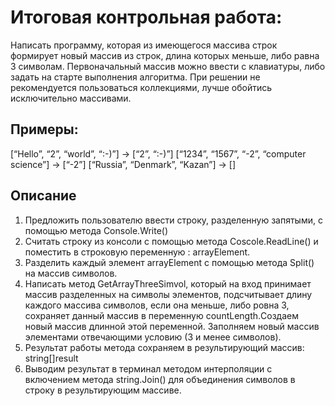 # Итоговая контрольная работа: 
Написать программу, которая из имеющегося массива строк формирует новый массив из строк, длина которых меньше, либо равна 3 символам. Первоначальный массив можно ввести с клавиатуры, либо задать на старте выполнения алгоритма. При решении не рекомендуется пользоваться коллекциями, лучше обойтись исключительно массивами.
## Примеры:
[“Hello”, “2”, “world”, “:-)”] → [“2”, “:-)”]
[“1234”, “1567”, “-2”, “computer science”] → [“-2”]
[“Russia”, “Denmark”, “Kazan”] → []
## Описание
1.	Предложить пользователю ввести строку, разделенную запятыми, с помощью метода Сonsole.Write()
2.	Считать строку из консоли с помощью метода Сoscole.ReadLine() и поместить в строковую переменную :  arrayElement.
3.	Разделить каждый элемент arrayElement  с помощью метода Split() на массив символов.
4.	Написать метод GetArrayThreeSimvol, который на вход принимает массив разделенных на символы элементов, подсчитывает длину каждого массива символов, если она меньше, либо ровна 3, сохраняет данный массив в переменную countLength.Создаем новый массив длинной этой переменной. Заполняем новый массив элементами отвечающими условию (3 и менее символов).
5.	Результат работы метода сохраняем в  результирующий массив: string[]result
6.	Выводим результат в терминал методом интерполяции c включением метода string.Join() для объединения символов в строку в результирующим массиве.
